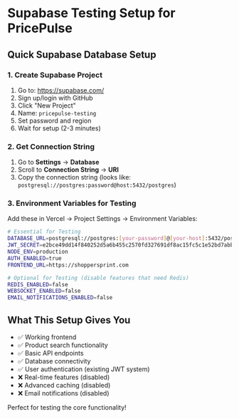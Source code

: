 # Supabase Testing Setup for PricePulse

## Quick Supabase Database Setup

### 1. Create Supabase Project

1. Go to: https://supabase.com/
2. Sign up/login with GitHub
3. Click "New Project"
4. Name: `pricepulse-testing`
5. Set password and region
6. Wait for setup (2-3 minutes)

### 2. Get Connection String

1. Go to **Settings** → **Database**
2. Scroll to **Connection String** → **URI**
3. Copy the connection string (looks like: `postgresql://postgres:password@host:5432/postgres`)

### 3. Environment Variables for Testing

Add these in Vercel → Project Settings → Environment Variables:

```bash
# Essential for Testing
DATABASE_URL=postgresql://postgres:[your-password]@[your-host]:5432/postgres
JWT_SECRET=e2bce49dd14f840252d5a6b455c2570fd327691df8ac15fc5c1e52bd7abb47d7a58f1fbe425f9f0e80fd6a132c094000e177fca4e78f70e1d3b949e0c54cc430
NODE_ENV=production
AUTH_ENABLED=true
FRONTEND_URL=https://shoppersprint.com

# Optional for Testing (disable features that need Redis)
REDIS_ENABLED=false
WEBSOCKET_ENABLED=false
EMAIL_NOTIFICATIONS_ENABLED=false
```

## What This Setup Gives You

- ✅ Working frontend
- ✅ Product search functionality  
- ✅ Basic API endpoints
- ✅ Database connectivity
- ✅ User authentication (existing JWT system)
- ❌ Real-time features (disabled)
- ❌ Advanced caching (disabled)
- ❌ Email notifications (disabled)

Perfect for testing the core functionality!
